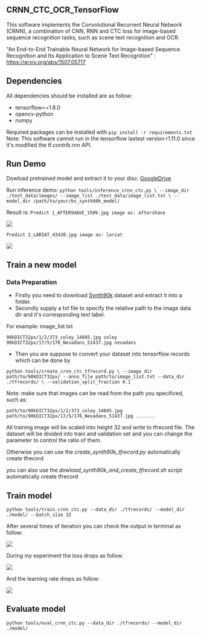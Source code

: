 ## CRNN_CTC_OCR_TensorFlow
This software implements the Convolutional Recurrent Neural Network (CRNN), a combination of CNN, RNN and CTC loss for image-based sequence recognition tasks, such as scene text recognition and OCR.

"An End-to-End Trainable Neural Network for Image-based Sequence Recognition and Its Application to Scene Text Recognition" : https://arxiv.org/abs/1507.05717
## Dependencies
All dependencies should be installed are as follow:
* tensorflow==1.8.0
* opencv-python
* numpy


Required packages can be installed with
`pip install -r requirements.txt`
Note: This software cannot run in the tensorflow lastest version r1.11.0 since it's modified the tf.contrib.rnn API.

## Run Demo
Dowload pretrained model and extract it to your disc: [GoogleDrive](https://drive.google.com/file/d/1A3V7o3SKSiL3IHcTqc1jP4w58DuC8F9o/view)

Run inference demo:
`python tools/inference_crnn_ctc.py \
  --image_dir ./test_data/images/ --image_list ./test_data/image_list.txt \
  --model_dir /path/to/your/bs_synth90k_model/`

Result is:
`Predict 1_AFTERSHAVE_1509.jpg image as: aftershave`


![](https://github.com/bai-shang/CRNN_CTC_Tensorflow/raw/master/test_data/images/1_AFTERSHAVE_1509.jpg?raw=true)


`Predict 2_LARIAT_43420.jpg image as: lariat`



![](https://github.com/bai-shang/CRNN_CTC_Tensorflow/raw/master/test_data/images/2_LARIAT_43420.jpg?raw=true)
## Train a new model
### Data Preparation
* Firstly you need to download [Synth90k](http://www.robots.ox.ac.uk/~vgg/data/text/) dataset and extract it into a folder.
* Secondly supply a txt file to specify the relative path to the image data dir and it's corresponding text label.

For example: image_list.txt

`90kDICT32px/1/2/373_coley_14845.jpg coley
90kDICT32px/17/5/176_Nevadans_51437.jpg nevadans`

* Then you are suppose to convert your dataset into tensorflow records which can be done by

`python tools/create_crnn_ctc_tfrecord.py \
  --image_dir path/to/90kDICT32px/ --anno_file path/to/image_list.txt --data_dir ./tfrecords/ \
  --validation_split_fraction 0.1`
  
Note: make sure that images can be read from the path you specificed, such as:

`path/to/90kDICT32px/1/2/373_coley_14845.jpg
path/to/90kDICT32px/17/5/176_Nevadans_51437.jpg
.......`

All training image will be scaled into height 32 and write to tfrecord file.
The dataset will be divided into train and validation set and you can change the parameter to control the ratio of them.

Otherwise you can use the *create_synth90k_tfrecord.py* automatically create tfrecord

you can also use the *dowload_synth90k_and_create_tfrecord.sh* script automatically create tfrecord

## Train model
`python tools/train_crnn_ctc.py --data_dir ./tfrecords/ --model_dir ./model/ --batch_size 32`

After several times of iteration you can check the output in terminal as follow:

![](https://github.com/ztoString/CRNN_CTC_OCR_TensorFlow/tree/master/data/20190417.png)

During my experiment the loss drops as follow: 

![](https://github.com/ztoString/CRNN_CTC_OCR_TensorFlow/tree/master/data/CTC_LOSS.png)

And the learning rate drops as follow:

![](https://github.com/ztoString/CRNN_CTC_OCR_TensorFlow/tree/master/data/Learning_rate.png)

## Evaluate model

`python tools/eval_crnn_ctc.py --data_dir ./tfrecords/ --model_dir ./model/`

